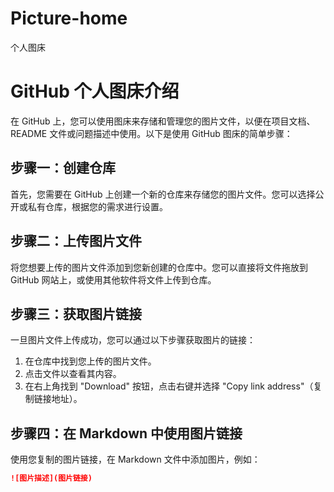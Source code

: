 # Picture-home
个人图床
# GitHub 个人图床介绍

在 GitHub 上，您可以使用图床来存储和管理您的图片文件，以便在项目文档、README 文件或问题描述中使用。以下是使用 GitHub 图床的简单步骤：

## 步骤一：创建仓库

首先，您需要在 GitHub 上创建一个新的仓库来存储您的图片文件。您可以选择公开或私有仓库，根据您的需求进行设置。

## 步骤二：上传图片文件

将您想要上传的图片文件添加到您新创建的仓库中。您可以直接将文件拖放到 GitHub 网站上，或使用其他软件将文件上传到仓库。

## 步骤三：获取图片链接

一旦图片文件上传成功，您可以通过以下步骤获取图片的链接：

1. 在仓库中找到您上传的图片文件。
2. 点击文件以查看其内容。
3. 在右上角找到 "Download" 按钮，点击右键并选择 "Copy link address"（复制链接地址）。

## 步骤四：在 Markdown 中使用图片链接

使用您复制的图片链接，在 Markdown 文件中添加图片，例如：

```markdown
![图片描述](图片链接)
